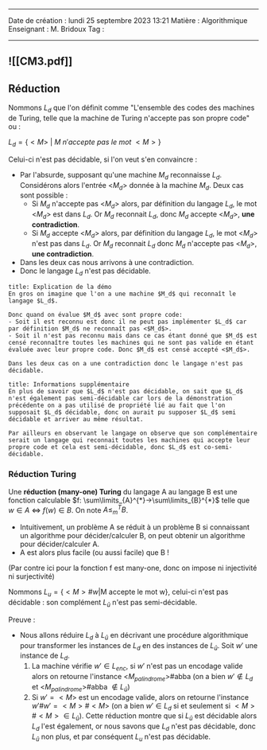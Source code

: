  ---

 Date de création : lundi 25 septembre 2023 13:21
 Matière : Algorithmique
 Enseignant : M. Bridoux
 Tag :

---

 ![[CM3.pdf]]
 ---
## Réduction

Nommons $L_d$ que l'on définit comme "L'ensemble des codes des machines de Turing, telle que la machine de Turing n'accepte pas son propre code" ou :

$L_{d}=\{<M>~|~M~n'accepte~pas~le~mot~<M>\}$

Celui-ci n'est pas décidable, si l'on veut s'en convaincre :

- Par l'absurde, supposant qu'une machine $M_d$ reconnaisse $L_d$. 
  Considérons alors l'entrée <$M_d$> donnée à la machine $M_d$.
  Deux cas sont possible :
	- Si $M_d$ n'accepte pas <$M_d$> alors, par définition du langage $L_d$, le mot <$M_d$> est dans $L_d$.
	  Or $M_d$ reconnait $L_d$, donc $M_d$ accepte <$M_d$>, **une contradiction**.
	- Si $M_d$ accepte <$M_d$> alors, par définition du langage $L_d$, le mot <$M_d$> n'est pas dans $L_d$.
	  Or $M_d$ reconnait $L_d$ donc $M_d$ n'accepte pas <$M_d$>, **une contradiction**.
- Dans les deux cas nous arrivons à une contradiction.
- Donc le langage $L_d$ n'est pas décidable.

```ad-note
title: Explication de la démo
En gros on imagine que l'on a une machine $M_d$ qui reconnaît le langage $L_d$.

Donc quand on évalue $M_d$ avec sont propre code:
- Soit il est reconnu est donc il ne peut pas implémenter $L_d$ car par définition $M_d$ ne reconnaît pas <$M_d$>.
- Soit il n'est pas reconnu mais dans ce cas étant donné que $M_d$ est censé reconnaître toutes les machines qui ne sont pas valide en étant évaluée avec leur propre code. Donc $M_d$ est censé accepté <$M_d$>.

Dans les deux cas on a une contradiction donc le langage n'est pas décidable.
```

```ad-info
title: Informations supplémentaire
En plus de savoir que $L_d$ n'est pas décidable, on sait que $L_d$ n'est également pas semi-décidable car lors de la démonstration précédente on a pas utilisé de propriété lié au fait que l'on supposait $L_d$ décidable, donc on aurait pu supposer $L_d$ semi décidable et arriver au même résultat.

Par ailleurs en observant le langage on observe que son complémentaire serait un langage qui reconnait toutes les machines qui accepte leur propre code et cela est semi-décidable, donc $L_d$ est co-semi-décidable.
```

### Réduction Turing

Une **réduction (many-one) Turing** du langage A au langage B est une fonction calculable
$f: \sum\limits_{A}^{*}->\sum\limits_{B}^{*}$  telle que $w\in A$ <=> $f(w) \in B$. On note $A\leq_{m}^{T}B$.

- Intuitivement, un problème A se réduit à un problème B si connaissant un algorithme pour décider/calculer B, on peut obtenir un algorithme pour décider/calculer A.
- A est alors plus facile (ou aussi facile) que B !

(Par contre ici pour la fonction f est many-one, donc on impose ni injectivité ni surjectivité)


Nommons $L_{u}=\{<M>\#w |\text{M accepte le mot w}\}$, celui-ci n'est pas décidable : son complément $L_{\hat{u}}$ n'est pas semi-décidable. 

Preuve :
- Nous allons réduire $L_d$ à $L_{\hat{u}}$ en décrivant une procédure algorithmique pour transformer les instances de $L_d$ en des instances de $L_{\hat{u}}$. Soit $w'$ une instance de $L_d$.
	1. La machine vérifie $w' \in L_{enc}$, si $w'$ n'est pas un encodage valide alors on retourne l'instance 
	   <$M_{palindrome}$>#abba (on a bien $w' \notin L_d$ et <$M_{palindrome}$>#abba $\notin L_{\hat{u}}$) 
	2. Si $w' = <M>$ est un encodage valide, alors on retourne l'instance $w'\#w' = <M>\#<M>$ (on a bien $w' \in L_d$ si et seulement si $<M>\#<M> \in L_{\hat{u}}$).
Cette réduction montre que si $L_{\hat{u}}$ est décidable alors $L_d$ l'est également, or nous savons que $L_d$ n'est pas décidable, donc $L_{\hat{u}}$ non plus, et par conséquent $L_u$ n'est pas décidable.